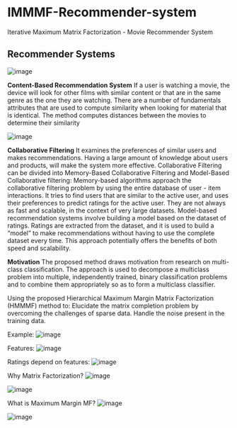 # IMMMF-Recommender-system
Iterative Maximum Matrix Factorization - Movie Recommender System

## Recommender Systems
![image](https://user-images.githubusercontent.com/58035908/152573224-d60e83e9-854f-4bf0-bc62-58d8311f4187.png)

**Content-Based Recommendation System**
If a user is watching a movie, the device will look for other films with similar content or that are in the same genre as the one they are watching. There are a number of fundamentals attributes that are used to compute similarity when looking for material that is identical.
The method computes distances between the movies to determine their similarity

![image](https://user-images.githubusercontent.com/58035908/152573623-f1885ffa-522d-4999-bcb5-7d6679e930d1.png)

**Collaborative Filtering** 
It examines the preferences of similar users and makes recommendations. Having a large amount of knowledge about users and products, will make the system more effective. 
Collaborative Filtering can be divided into Memory-Based Collaborative Filtering and Model-Based Collaborative filtering:
Memory-based algorithms approach the collaborative filtering problem by using the entire database of user - item interactions. It tries to find users that are similar to the active user, and uses their preferences to predict ratings for the active user. They are not always as fast and scalable, in the context of very large datasets.
Model-based recommendation systems involve building a model based on the dataset of ratings.
Ratings are extracted from the dataset, and it is used to build a “model” to make recommendations without having to use the complete dataset every time. This approach potentially offers the benefits of both speed and scalability.

**Motivation**
The proposed method draws motivation from research on multi-class classification.
The approach is used to decompose a multiclass problem into multiple, independently trained, binary classification problems and to combine them appropriately so as to form a multiclass classifier.


Using the proposed Hierarchical Maximum Margin Matrix Factorization (HMMMF) method to:
Elucidate the matrix completion problem by overcoming the challenges of sparse data.
Handle the noise present in the training data.


Example:
![image](https://user-images.githubusercontent.com/58035908/152573859-65dcfb6d-efc5-4e53-8156-dda051acba9f.png)

Features:
![image](https://user-images.githubusercontent.com/58035908/152573898-8967127d-3e10-4de9-a08d-cbe87818509b.png)

Ratings depend on features:
![image](https://user-images.githubusercontent.com/58035908/152573990-5218116f-1693-4f1a-9fd4-2f2e20179157.png)

Why Matrix Factorization?
![image](https://user-images.githubusercontent.com/58035908/152574105-8808c2fa-0139-450f-b1a6-57ea11961c59.png)

![image](https://user-images.githubusercontent.com/58035908/152574135-96d0ad42-5fd8-4853-84c0-38dce81433e8.png)

What is Maximum Margin MF?
![image](https://user-images.githubusercontent.com/58035908/152574218-92b1f2b3-8724-49db-95c1-7a7dbcf15948.png)

![image](https://machinelearningjourney.com/wp-content/uploads/2020/01/Linear3D.gif)




